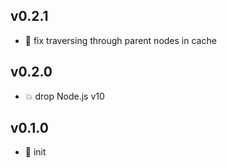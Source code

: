 ## v0.2.1

* 🐞 fix traversing through parent nodes in cache

## v0.2.0

* 💥 drop Node.js v10

## v0.1.0

* 🐣 init
